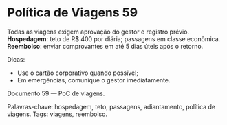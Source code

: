 # Política de Viagens 59

Todas as viagens exigem aprovação do gestor e registro prévio. 
**Hospedagem**: teto de R$ 400 por diária; passagens em classe econômica.
**Reembolso**: enviar comprovantes em até 5 dias úteis após o retorno.

Dicas:
- Use o cartão corporativo quando possível;
- Em emergências, comunique o gestor imediatamente.

Documento 59 — PoC de viagens.

Palavras-chave: hospedagem, teto, passagens, adiantamento, política de viagens.
Tags: viagens, reembolso.
